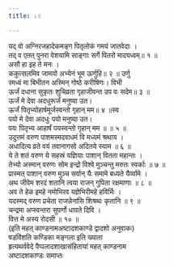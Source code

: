 ```yaml
---
title: ८२

---
```

यद् वो अग्निरजहादेकमङ्ग पितृलोकं गमयं जातवेदाः ।  
तद् व एतत् पुनरा वेशयामि साङ्गाः सर्गे पितरो मादयध्वम्॥ १ ॥  
असौ हा इह ते मनः ।  
ककुत्सलमिव जामयो अभ्येनं भूम ऊर्णुहि॥ २ ॥ उर्णु  
रमध्वं मा बिभीतन अस्मिन् गोष्ठे करीषिणः। विभी  
ऊर्जं दधाना सुकृतः शुचिव्रता गृहाजीवन्त उप वः सदेम॥ ३ ॥  
ऊर्जं मे देवा अदधुरूर्जं मनुष्या उत।  
ऊर्जं पितृभ्योहार्षमूर्जस्वन्तो गृहान् मम॥ ४ ॥स्व  
पयो मे देवा अदधुः पयो मनुष्या उत।  
पयः पितृभ्य आहार्षं पयस्वन्तो गृहान् मम ॥ ॥ ५ ॥  
उदुत्तमं वरुण पाशमस्मदवाधमं वि मध्यमं श्रथाय ।  
अधादित्य व्रते वयं तवानागसो अदितये स्याम ॥ ६ ॥  
ये ते शतं वरुण ये सहस्रं यज्ञियाः पाशान् वितता महान्तः ।  
तेभ्यो अस्मान् वरुणः सोम इन्द्रो विश्वे मुञ्चन्तु मरुतः स्वर्काः ॥ ७ ॥  
प्रास्मत् पाशान् वरुण मुञ्च सर्वान् यैः समामे बध्यते यैर्व्यामे ।  
अथ जीवेम शरदं शतानि त्वया राजन् गुपिता रक्षमाणाः ॥ ८ ॥  
अव ते हेळ इमहे नमोभिरव यज्ञेभिरीमहे हविर्भिः ।  
यदस्मद् वरुण प्रचेता राजन्नेनांसि शिश्रथः कृतानि ॥ ९ ॥  
चन्द्रमा अप्स्वन्तरा सुपर्णो धावते दिवि ।  
वित्त मे अस्य रोदसी ॥ १० ॥  
(इति महत् काण्डनामअष्टादशकाण्डे द्वादशो अनुवाकः)  
षडविंशति कण्डिका मङ्गला इति ख्याता  
हृत्यथर्ववेदे पैप्पलादशाखासंहितायां महत् काण्डनाम  
अष्टादशकाण्डः समाप्तः